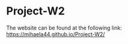 # Project-W2

The website can be found at the following link: https://mihaela44.github.io/Project-W2/
